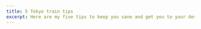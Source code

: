 ```yaml
---
title: 5 Tokyo train tips
excerpt: Here are my five tips to keep you sane and get you to your destination on the Tokyo Subway.
---
```

